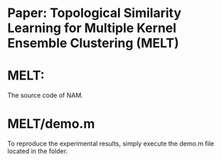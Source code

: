 # Paper: Topological Similarity Learning for Multiple Kernel Ensemble Clustering (MELT)

# MELT:
The source code of NAM.

# MELT/demo.m
To reproduce the experimental results, simply execute the demo.m file located in the folder.
